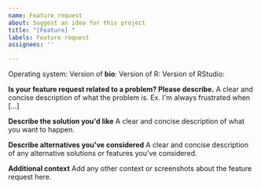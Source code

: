 ```yaml
---
name: Feature request
about: Suggest an idea for this project
title: "[Feature] "
labels: Feature request
assignees: ''

---
```


Operating system:
Version of **bio**:
Version of R:
Version of RStudio:

**Is your feature request related to a problem? Please describe.**
A clear and concise description of what the problem is. Ex. I'm always frustrated when [...]

**Describe the solution you'd like**
A clear and concise description of what you want to happen.

**Describe alternatives you've considered**
A clear and concise description of any alternative solutions or features you've considered.

**Additional context**
Add any other context or screenshots about the feature request here.
